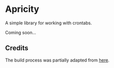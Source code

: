 # Apricity

A simple library for working with crontabs.

Coming soon...

## Credits
The build process was partially adapted from [here](https://github.com/krasimir/webpack-library-starter).
